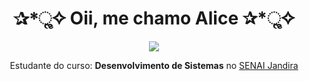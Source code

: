 
<h1 align="center"> ✰*ૢ✧ Oii, me chamo Alice ✰*ૢ✧ </h1>

<div style="display: inline_block" align="center">

<img src="https://31.media.tumblr.com/5a893c8b21851a11bcb525eb22c46599/tumblr_mt0tboo4Wa1qezcfno1_500.gif">

Estudante do curso: **Desenvolvimento de Sistemas** no [SENAI Jandira](https://jandira.sp.senai.br/)
